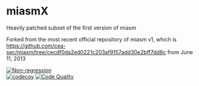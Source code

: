 # miasmX
Heavily patched subset of the first version of miasm

Forked from the most recent official repository of miasm v1, which is
https://github.com/cea-sec/miasm/tree/cecdf0da2ed0221c203af9157add30e2bff7dd8c
from June 11, 2013

[![Non-regression](https://github.com/LRGH/miasmX/actions/workflows/tests.yml/badge.svg)](https://github.com/LRGH/miasmX/actions/workflows/tests.yml)  
[![codecov](https://codecov.io/gh/LRGH/miasmX/branch/master/graph/badge.svg)](https://codecov.io/gh/LRGH/miasmX)
[![Code Quality](https://img.shields.io/lgtm/grade/python/g/LRGH/miasmX.svg?logo=lgtm&logoWidth=18)](https://lgtm.com/projects/g/LRGH/miasmX/context:python)
